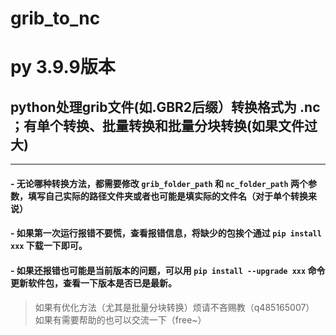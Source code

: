 # grib_to_nc
# py 3.9.9版本
## python处理grib文件(如.GBR2后缀）转换格式为 .nc ；有单个转换、批量转换和批量分块转换(如果文件过大)
--- 
#### - 无论哪种转换方法，都需要修改 `grib_folder_path` 和 `nc_folder_path` 两个参数，填写自己实际的路径文件夹或者也可能是填实际的文件名（对于单个转换来说）
#### - 如果第一次运行报错不要慌，查看报错信息，将缺少的包挨个通过 `pip install xxx` 下载一下即可。
#### - 如果还报错也可能是当前版本的问题，可以用 `pip install --upgrade xxx` 命令更新软件包，查看一下版本是否已是最新。

> 如果有优化方法（尤其是批量分块转换）烦请不吝赐教（q485165007）
> 如果有需要帮助的也可以交流一下（free~）
